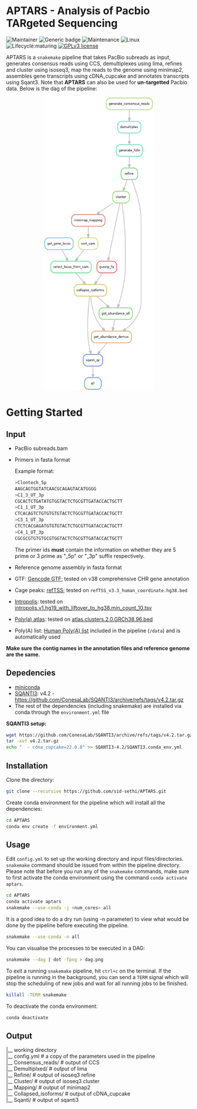 # APTARS - Analysis of Pacbio TARgeted Sequencing

<!-- badges: start -->
![Maintainer](https://img.shields.io/badge/maintainer-SidSethi-blue)
![Generic badge](https://img.shields.io/badge/WMS-snakemake-blue.svg)
![Maintenance](https://img.shields.io/badge/Maintained%3F-yes-green.svg)
![Linux](https://svgshare.com/i/Zhy.svg)
![Lifecycle:maturing](https://img.shields.io/badge/lifecycle-maturing-blue.svg)
[![GPLv3 license](https://img.shields.io/badge/License-GPLv3-blue.svg)](https://github.com/sid-sethi/APTARS/blob/main/LICENSE)
<!-- badges: end -->

APTARS is a `snakemake` pipeline that takes PacBio subreads as input, generates consensus reads using CCS, demultiplexes using lima, refines and cluster using isoseq3, map the reads to the genome using minimap2, assembles gene transcripts using cDNA_cupcake and annotates transcripts using Sqant3. Note that **APTARS** can also be used for **un-targetted** Pacbio data. Below is the dag of the pipeline:  

<p align="center">
  <img src="dag/dag.png" width="300" height="800"/>  
</p>


# Getting Started

## Input

- PacBio subreads.bam
- Primers in fasta format

	Example format:

	```bash
	>Clontech_5p
	AAGCAGTGGTATCAACGCAGAGTACATGGGG
	>C1_3_UT_3p
	CGCACTCTGATATGTGGTACTCTGCGTTGATACCACTGCTT
	>C1_1_UT_3p
	CTCACAGTCTGTGTGTGTACTCTGCGTTGATACCACTGCTT
	>C3_1_UT_3p
	CTCTCACGAGATGTGTGTACTCTGCGTTGATACCACTGCTT
	>C4_1_UT_3p
	CGCGCGTGTGTGCGTGGTACTCTGCGTTGATACCACTGCTT
	```
	
	The primer ids **must** contain the information on whether they are 5 prime or 3 prime as "_5p" or "_3p" suffix respectively.

- Reference genome assembly in fasta format
- GTF: [Gencode GTF](https://www.gencodegenes.org/human/); tested on v38 comprehensive CHR gene annotation
- Cage peaks: [refTSS](http://reftss.clst.riken.jp/reftss/Main_Page); tested on `refTSS_v3.3_human_coordinate.hg38.bed`
- [Intropolis](https://github.com/nellore/intropolis): tested on [intropolis.v1.hg19_with_liftover_to_hg38.min_count_10.tsv](https://github.com/Magdoll/images_public/tree/master/SQANTI2_support_data)
- [Poly(a) atlas](https://polyasite.unibas.ch/): tested on [atlas.clusters.2.0.GRCh38.96.bed](https://polyasite.unibas.ch/atlas#2)
- Poly(A) list: [Human Poly(A) list](https://github.com/Magdoll/images_public/tree/master/SQANTI2_support_data) included in the pipeline (`/data`) and is automatically used

**Make sure the contig names in the annotation files and reference genome are the same.**

## Depedencies

- [miniconda](https://conda.io/miniconda.html)
- [SQANTI3](https://github.com/ConesaLab/SQANTI3): v4.2 - https://github.com/ConesaLab/SQANTI3/archive/refs/tags/v4.2.tar.gz
- The rest of the dependencies (including snakemake) are installed via conda through the `environment.yml` file

**SQANTI3 setup:**  
```bash
wget https://github.com/ConesaLab/SQANTI3/archive/refs/tags/v4.2.tar.gz
tar -xvf v4.2.tar.gz
echo "  - cdna_cupcake=22.0.0" >> SQANTI3-4.2/SQANTI3.conda_env.yml
```


## Installation

Clone the directory:

```bash
git clone --recursive https://github.com/sid-sethi/APTARS.git
```

Create conda environment for the pipeline which will install all the dependencies:

```bash
cd APTARS
conda env create -f environment.yml
```

## Usage

Edit `config.yml` to set up the working directory and input files/directories. `snakemake` command should be issued from within the pipeline directory. Please note that before you run any of the `snakemake` commands, make sure to first activate the conda environment using the command `conda activate aptars`.

```bash
cd APTARS
conda activate aptars
snakemake --use-conda -j <num_cores> all
```
It is a good idea to do a dry run (using -n parameter) to view what would be done by the pipeline before executing the pipeline.

```bash
snakemake --use-conda -n all
```

You can visualise the processes to be executed in a DAG:

```bash
snakemake --dag | dot -Tpng > dag.png
```

To exit a running `snakemake` pipeline, hit `ctrl+c` on the terminal. If the pipeline is running in the background, you can send a `TERM` signal which will stop the scheduling of new jobs and wait for all running jobs to be finished.

```bash
killall -TERM snakemake
```

To deactivate the conda environment:
```bash
conda deactivate
```

## Output

|__ working directory  
   |__ config.yml # a copy of the parameters used in the pipeline  
   |__ Consensus_reads/ # output of CCS  
   |__ Demultiplxed/ # output of lima  
   |__ Refine/ # output of isoseq3 refine  
   |__ Cluster/ # output of isoseq3 cluster  
   |__ Mapping/ # output of minimap2  
   |__ Collapsed_isoforms/ # output of cDNA_cupcake  
   |__ Sqanti/ # output of sqanti3  
